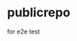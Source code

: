 # publicrepo
for e2e test




























































































































































































































































































































































































































































































































































































































































































































































































































































































































































































































































































































